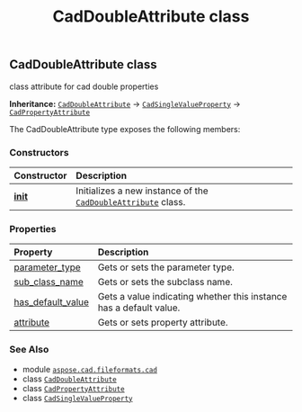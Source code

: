 ﻿---
title: CadDoubleAttribute class
second_title: Aspose.CAD for Python via .NET API References
description: 
type: docs
weight: 130
url: /python-net/aspose.cad.fileformats.cad/caddoubleattribute/
is_root: false
---

## CadDoubleAttribute class

class attribute for cad double properties



**Inheritance:** [`CadDoubleAttribute`](/cad/python-net/aspose.cad.fileformats.cad/caddoubleattribute) → 
[`CadSingleValueProperty`](/cad/python-net/aspose.cad.fileformats.cad/cadsinglevalueproperty) → 
[`CadPropertyAttribute`](/cad/python-net/aspose.cad.fileformats.cad/cadpropertyattribute)



The CadDoubleAttribute type exposes the following members:

### Constructors
| Constructor | Description |
| :- | :- |
| [__init__](/cad/python-net/aspose.cad.fileformats.cad/caddoubleattribute/__init__/#aspose.cad.fileformats.cad.CadEntityAttribute-aspose.cad.fileformats.cad.cadconsts.CadParameterType-str) | Initializes a new instance of the [`CadDoubleAttribute`](/cad/python-net/aspose.cad.fileformats.cad/caddoubleattribute) class. |


### Properties
| Property | Description |
| :- | :- |
| [parameter_type](/cad/python-net/aspose.cad.fileformats.cad/caddoubleattribute/parameter_type) | Gets or sets the parameter type. |
| [sub_class_name](/cad/python-net/aspose.cad.fileformats.cad/caddoubleattribute/sub_class_name) | Gets or sets the subclass name. |
| [has_default_value](/cad/python-net/aspose.cad.fileformats.cad/caddoubleattribute/has_default_value) | Gets a value indicating whether this instance has a default value. |
| [attribute](/cad/python-net/aspose.cad.fileformats.cad/caddoubleattribute/attribute) | Gets or sets property attribute. |



### See Also
* module [`aspose.cad.fileformats.cad`](..)
* class [`CadDoubleAttribute`](/cad/python-net/aspose.cad.fileformats.cad/caddoubleattribute)
* class [`CadPropertyAttribute`](/cad/python-net/aspose.cad.fileformats.cad/cadpropertyattribute)
* class [`CadSingleValueProperty`](/cad/python-net/aspose.cad.fileformats.cad/cadsinglevalueproperty)
